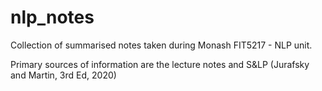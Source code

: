 # nlp_notes
Collection of summarised notes taken during Monash FIT5217 - NLP unit. 

Primary sources of information are the lecture notes and S&LP (Jurafsky and Martin, 3rd Ed, 2020)
